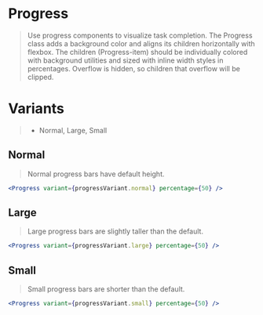 # Progress

> Use progress components to visualize task completion. The Progress class adds a background color and aligns its children horizontally with flexbox. The children (Progress-item) should be individually colored with background utilities and sized with inline width styles in percentages. Overflow is hidden, so children that overflow will be clipped.

# Variants

> - Normal, Large, Small

## Normal

> Normal progress bars have default height.

```jsx
<Progress variant={progressVariant.normal} percentage={50} />
```

## Large

> Large progress bars are slightly taller than the default.

```jsx
<Progress variant={progressVariant.large} percentage={50} />
```

## Small

> Small progress bars are shorter than the default.

```jsx
<Progress variant={progressVariant.small} percentage={50} />
```
